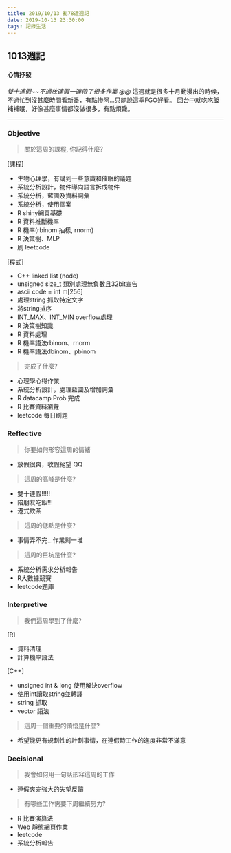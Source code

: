 ```yaml
---
title: 2019/10/13 亂78遭週記
date: 2019-10-13 23:30:00
tags: 記錄生活
---
```

## **1013週記**

#### 心情抒發
*雙十連假~~不過放連假一連帶了很多作業 @@*
這週就是很多十月動漫出的時候，不過忙到沒甚麼時間看新番，有點慘阿...只能說這季FGO好看。
回台中就吃吃飯補補眠，好像甚麼事情都沒做很多，有點煩躁。

---

### **Objective**

> 關於這周的課程, 你記得什麼?

[課程]
- 生物心理學，有講到一些意識和催眠的議題
- 系統分析設計，物件導向語言拆成物件
- 系統分析，藍圖及資料詞彙
- 系統分析，使用個案
- R shiny網頁基礎
- R 資料推斷機率
- R 機率(rbinom 抽樣, rnorm)
- R 決策樹、MLP
- 刷 leetcode

[程式]
- C++ linked list (node)
- unsigned size_t 類別處理無負數且32bit宣告
- ascii code = int m[256]
- 處理string 抓取特定文字
- 將string排序
- INT_MAX、INT_MIN overflow處理
- R 決策樹知識
- R 資料處理
- R 機率語法rbinom、rnorm
- R 機率語法dbinom、pbinom

> 完成了什麼?

- 心理學心得作業
- 系統分析設計，處理藍圖及增加詞彙
- R datacamp Prob 完成
- R 比賽資料瀏覽
- leetcode 每日刷題


### **Reflective**

> 你要如何形容這周的情緒

* 放假很爽，收假絕望 QQ

> 這周的高峰是什麼?

* 雙十連假!!!!!
* 陪朋友吃飯!!!
* 港式飲茶

> 這周的低點是什麼?

* 事情弄不完...作業剩一堆

> 這周的巨坑是什麼?

* 系統分析需求分析報告
* R大數據競賽
* leetcode題庫

### **Interpretive**

> 我們這周學到了什麼?

[R]
- 資料清理
- 計算機率語法

[C++]
- unsigned int & long 使用解決overflow
- 使用int讀取string並轉譯
- string 抓取
- vector 語法

> 這周一個重要的領悟是什麼?

* 希望能更有規劃性的計劃事情，在連假時工作的進度非常不滿意

### **Decisional**

> 我會如何用一句話形容這周的工作

* 連假爽完強大的失望反饋

> 有哪些工作需要下周繼續努力?

- R 比賽演算法
- Web 靜態網頁作業
- leetcode
- 系統分析報告

